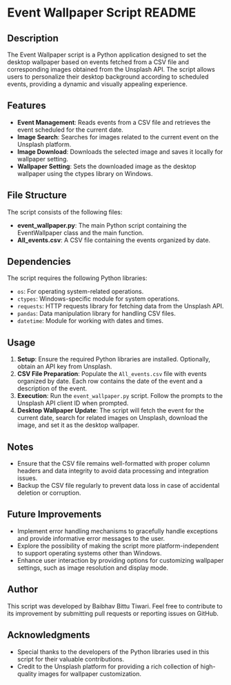 # Event Wallpaper Script README

## Description
The Event Wallpaper script is a Python application designed to set the desktop wallpaper based on events fetched from a CSV file and corresponding images obtained from the Unsplash API. The script allows users to personalize their desktop background according to scheduled events, providing a dynamic and visually appealing experience.

## Features
- **Event Management**: Reads events from a CSV file and retrieves the event scheduled for the current date.
- **Image Search**: Searches for images related to the current event on the Unsplash platform.
- **Image Download**: Downloads the selected image and saves it locally for wallpaper setting.
- **Wallpaper Setting**: Sets the downloaded image as the desktop wallpaper using the ctypes library on Windows.

## File Structure
The script consists of the following files:
- **event_wallpaper.py**: The main Python script containing the EventWallpaper class and the main function.
- **All_events.csv**: A CSV file containing the events organized by date.

## Dependencies
The script requires the following Python libraries:
- `os`: For operating system-related operations.
- `ctypes`: Windows-specific module for system operations.
- `requests`: HTTP requests library for fetching data from the Unsplash API.
- `pandas`: Data manipulation library for handling CSV files.
- `datetime`: Module for working with dates and times.

## Usage
1. **Setup**: Ensure the required Python libraries are installed. Optionally, obtain an API key from Unsplash.
2. **CSV File Preparation**: Populate the `All_events.csv` file with events organized by date. Each row contains the date of the event and a description of the event.
3. **Execution**: Run the `event_wallpaper.py` script. Follow the prompts to the Unsplash API client ID when prompted.
4. **Desktop Wallpaper Update**: The script will fetch the event for the current date, search for related images on Unsplash, download the image, and set it as the desktop wallpaper.

## Notes
- Ensure that the CSV file remains well-formatted with proper column headers and data integrity to avoid data processing and integration issues.
- Backup the CSV file regularly to prevent data loss in case of accidental deletion or corruption.

## Future Improvements
- Implement error handling mechanisms to gracefully handle exceptions and provide informative error messages to the user.
- Explore the possibility of making the script more platform-independent to support operating systems other than Windows.
- Enhance user interaction by providing options for customizing wallpaper settings, such as image resolution and display mode.

## Author
This script was developed by Baibhav Bittu Tiwari. Feel free to contribute to its improvement by submitting pull requests or reporting issues on GitHub.

## Acknowledgments
- Special thanks to the developers of the Python libraries used in this script for their valuable contributions.
- Credit to the Unsplash platform for providing a rich collection of high-quality images for wallpaper customization.
